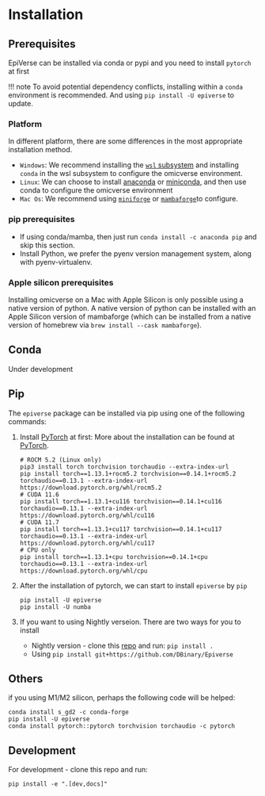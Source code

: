 # Installation

## Prerequisites


EpiVerse can be installed via conda or pypi and you need to install `pytorch` at first

!!! note 
    To avoid potential dependency conflicts, installing within a `conda` environment is recommended. And using `pip install -U epiverse` to update.

### Platform

In different platform, there are some differences in the most appropriate installation method.

- `Windows`: We recommend installing the [`wsl` subsystem](https://learn.microsoft.com/en-us/windows/wsl/install) and installing `conda` in the wsl subsystem to configure the omicverse environment.
- `Linux`: We can choose to install [anaconda](https://www.anaconda.com/) or [miniconda](https://docs.conda.io/en/latest/miniconda.html), and then use conda to configure the omicverse environment
- `Mac Os`: We recommend using [`miniforge`](https://github.com/conda-forge/miniforge)  or [`mambaforge`](https://www.rho-signal-effective-analytics.com/modules/pre-course/miniconda-installation/)to configure.

### pip prerequisites
- If using conda/mamba, then just run `conda install -c anaconda pip` and skip this section.
- Install Python, we prefer the pyenv version management system, along with pyenv-virtualenv.

### Apple silicon prerequisites
Installing omicverse on a Mac with Apple Silicon is only possible using a native version of python. A native version of python can be installed with an Apple Silicon version of mambaforge (which can be installed from a native version of homebrew via `brew install --cask mambaforge`). 

## Conda

Under development

## Pip

The `epiverse` package can be installed via pip using one of the following commands:

1. Install [PyTorch](https://pytorch.org/get-started/locally/) at first: More about the installation can be found at [PyTorch](https://pytorch.org/get-started/locally/). 

   ```shell
   # ROCM 5.2 (Linux only)
   pip3 install torch torchvision torchaudio --extra-index-url
   pip install torch==1.13.1+rocm5.2 torchvision==0.14.1+rocm5.2 torchaudio==0.13.1 --extra-index-url https://download.pytorch.org/whl/rocm5.2
   # CUDA 11.6
   pip install torch==1.13.1+cu116 torchvision==0.14.1+cu116 torchaudio==0.13.1 --extra-index-url https://download.pytorch.org/whl/cu116
   # CUDA 11.7
   pip install torch==1.13.1+cu117 torchvision==0.14.1+cu117 torchaudio==0.13.1 --extra-index-url https://download.pytorch.org/whl/cu117
   # CPU only
   pip install torch==1.13.1+cpu torchvision==0.14.1+cpu torchaudio==0.13.1 --extra-index-url https://download.pytorch.org/whl/cpu
   ```
2. After the installation of pytorch, we can start to install `epiverse` by `pip`

   ```shell
   pip install -U epiverse
   pip install -U numba
   ```
3. If you want to using Nightly verseion. There are two ways for you to install

   - Nightly version - clone this [repo](https://github.com/DBinary/Epiverse) and run: `pip install .`
   - Using `pip install git+https://github.com/DBinary/Epiverse`

## Others

if you using M1/M2 silicon, perhaps the following code will be helped:

```shell
conda install s_gd2 -c conda-forge
pip install -U epiverse 
conda install pytorch::pytorch torchvision torchaudio -c pytorch
```

## Development

For development - clone this repo and run:

```shell
pip install -e ".[dev,docs]"
```

